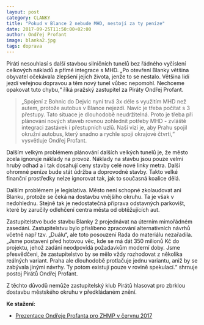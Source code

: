 ```yaml
---
layout: post
category: CLANKY
title: "Pokud v Blance 2 nebude MHD, nestojí za ty peníze"
date: 2017-09-25T11:50:00+02:00
author: Ondřej Profant
image: blanka2.jpg
tags: doprava
---
```


Piráti nesouhlasí s další stavbou silničních tunelů bez řádného vyčíslení celkových nákladů a přímé integrace s MHD.  „Po otevření Blanky většina obyvatel očekávala zlepšení jejich života, jenže to se nestalo. Většina lidí jezdí veřejnou dopravou a těm nový tunel vůbec nepomohl. Nechceme opakovat tuto chybu,“ říká pražský zastupitel za Piráty Ondřej Profant.

> „Spojení z Bohnic do Dejvic nyní trvá 3x déle s využitím MHD než autem, protože autobus v Blance nejezdí. Navíc je třeba počítat s 3 přestupy. Tato situace je dlouhodobě neudržitelná. Proto je třeba při plánování nových staveb rovnou zohlednit potřeby MHD - zvláště integraci zastávek i přestupních uzlů. Naší vizí je, aby Prahu spojil okružní autobus, který snadno a rychle spojí okrajové čtvrti,“ vysvětluje Ondřej Profant.

Dalším velkým problémem plánování dalších velkých tunelů je, že město zcela ignoruje náklady na provoz. Náklady na stavbu jsou pouze velmi hrubý odhad a i tak dosahují ceny stavby celé nové linky metra. Další ohromné peníze bude stát údržba a doprovodné stavby. Takto velké finanční prostředky nelze ignorovat tak, jak to současná koalice dělá. 

Dalším problémem je legislativa. Město není schopné zkolaudovat ani Blanku, protože se čeká na dostavbu vnějšího okruhu. Ta je však v nedohlednu. Stejně tak je nedostatečná příprava odstavných parkovišt, které by zaručily odlehčení centra města od obtěžujících aut.

Zastupitelstvo bude stavbu Blanky 2 projednávat na úterním mimořádném zasedání. Zastupitelstvu bylo přislíbeno zpracování alternativních návrhů včetně např tzv. „Duálu“, ale toto posouzení Rada do materiálu nezařadila. „Jsme postaveni před hotovou věc, kde se má dát 350 milionů Kč do projektu, jehož zadání neodpovídá požadavkům moderní doby. Jsme přesvědčeni, že zastupitelstvo by se mělo vždy rozhodovat z několika reálných variant. Praha ale dlouhodobě protlačuje jednu variantu, aniž by se zabývala jinými návrhy. Ty potom existují pouze v rovině spekulací.“ shrnuje postoj Pirátů Ondřej Profant.

Z těchto důvodů nemůže zastupitelský klub Pirátů hlasovat pro zbrklou dostavbu městského okruhu v předkládaném znění.

**Ke stažení:**

- [Prezentace Ondřeje Profanta pro ZHMP v červnu 2017](https://github.com/Kedrigern/prezentace-cs/raw/master/mestsky-okruh/mo-zhmp.pdf)
